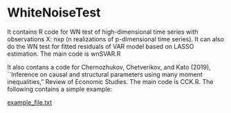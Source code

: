 # WhiteNoiseTest
It contains R code for WN test of high-dimensional time series with observations X: nxp (n realizations of p-dimensional time series). It can also do the WN test for fitted residuals of VAR model based on LASSO estimation. The main code is wnSVAR.R

It also contans a code for Chernozhukov, Chetverikov, and Kato (2019), ``Inference on causal and structural parameters using many moment inequalities,” Review of Economic Studies. The main code is CCK.R. The following contains a simple example:


[example_file.txt](https://github.com/lengyang1995/WhiteNoiseTest/files/10388444/example_file.txt)

